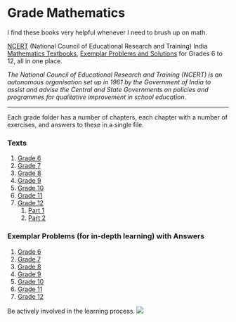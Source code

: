 # Grade Mathematics

I find these books very helpful whenever I need to brush up on math.

[NCERT](http://ncert.nic.in/) (National Council of Educational Research and Training) India [Mathematics Textbooks](http://ncert.nic.in/textbook/textbook.htm), [Exemplar Problems and Solutions](http://www.ncert.nic.in/exemplar/exemplar.html) for Grades 6 to 12, all in one place.

*The National Council of Educational Research and Training (NCERT) is an autonomous organisation set up in 1961 by the Government of India to assist and advise the Central and State Governments on policies and programmes for qualitative improvement in school education*.

---

Each grade folder has a number of chapters, each chapter with a number of exercises, and answers to these in a single file.

### Texts
1. [Grade 6](https://github.com/srigalibe/NCERT_India_Grade_Mathematics/tree/master/grade_6/text_book)
2. [Grade 7](https://github.com/srigalibe/NCERT_India_Grade_Mathematics/tree/master/grade_7/text_book)
3. [Grade 8](https://github.com/srigalibe/NCERT_India_Grade_Mathematics/tree/master/grade_8/text_book)
4. [Grade 9](https://github.com/srigalibe/NCERT_India_Grade_Mathematics/tree/master/grade_9/text_book)
5. [Grade 10](https://github.com/srigalibe/NCERT_India_Grade_Mathematics/tree/master/grade_10/text_book)
6. [Grade 11](https://github.com/srigalibe/NCERT_India_Grade_Mathematics/tree/master/grade_11/text_book)
7. [Grade 12](https://github.com/srigalibe/NCERT_India_Grade_Mathematics/tree/master/grade_12/text_book)
    1. [Part 1](https://github.com/srigalibe/NCERT_India_Grade_Mathematics/tree/master/grade_12/text_book/part_1)
    2. [Part 2](https://github.com/srigalibe/NCERT_India_Grade_Mathematics/tree/master/grade_12/text_book/part_2)


### Exemplar Problems (for in-depth learning) with Answers
1. [Grade 6](https://github.com/srigalibe/NCERT_India_Grade_Mathematics/tree/master/grade_6/exemplar_problems)
2. [Grade 7](https://github.com/srigalibe/NCERT_India_Grade_Mathematics/tree/master/grade_7/exemplar_problems)
3. [Grade 8](https://github.com/srigalibe/NCERT_India_Grade_Mathematics/tree/master/grade_8/exemplar_problems)
4. [Grade 9](https://github.com/srigalibe/NCERT_India_Grade_Mathematics/tree/master/grade_9/exemplar_problems)
5. [Grade 10](https://github.com/srigalibe/NCERT_India_Grade_Mathematics/tree/master/grade_10/exemplar_problems)
6. [Grade 11](https://github.com/srigalibe/NCERT_India_Grade_Mathematics/tree/master/grade_11/exemplar_problems)
7. [Grade 12](https://github.com/srigalibe/NCERT_India_Grade_Mathematics/tree/master/grade_12/exemplar_problems)

Be actively involved in the learning process.
![](https://media.giphy.com/media/GU6nJyegVlZHW/giphy.gif)
